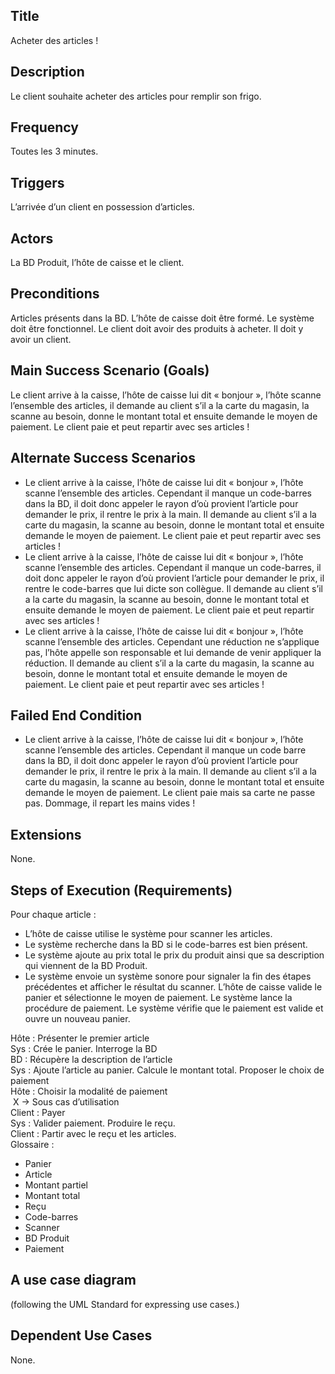 ## Title 

Acheter des articles !

## Description 

Le client souhaite acheter des articles pour remplir son frigo.

## Frequency

Toutes les 3 minutes.

## Triggers 

L’arrivée d’un client en possession d’articles.

## Actors 
La BD Produit, l’hôte de caisse et le client.

## Preconditions 

Articles présents dans la BD. L’hôte de caisse doit être formé. Le système doit être fonctionnel. Le client doit avoir des produits à acheter. Il doit y avoir un client.

## Main Success Scenario (Goals)
Le client arrive à la caisse, l’hôte de caisse lui dit « bonjour », l’hôte scanne l’ensemble des articles, il demande au client s’il a la carte du magasin, la scanne au besoin, donne le montant total et ensuite demande le moyen de paiement. Le client paie et peut repartir avec ses articles !

## Alternate Success Scenarios 
-	Le client arrive à la caisse, l’hôte de caisse lui dit « bonjour », l’hôte scanne l’ensemble des articles. Cependant il manque un code-barres dans la BD, il doit donc appeler le rayon d’où provient l’article pour demander le prix, il rentre le prix à la main. Il demande au client s’il a la carte du magasin, la scanne au besoin, donne le montant total et ensuite demande le moyen de paiement. Le client paie et peut repartir avec ses articles !
-	Le client arrive à la caisse, l’hôte de caisse lui dit « bonjour », l’hôte scanne l’ensemble des articles. Cependant il manque un code-barres, il doit donc appeler le rayon d’où provient l’article pour demander le prix, il rentre le code-barres que lui dicte son collègue. Il demande au client s’il a la carte du magasin, la scanne au besoin, donne le montant total et ensuite demande le moyen de paiement. Le client paie et peut repartir avec ses articles !
-	Le client arrive à la caisse, l’hôte de caisse lui dit « bonjour », l’hôte scanne l’ensemble des articles. Cependant une réduction ne s’applique pas, l’hôte appelle son responsable et lui demande de venir appliquer la réduction. Il demande au client s’il a la carte du magasin, la scanne au besoin, donne le montant total et ensuite demande le moyen de paiement. Le client paie et peut repartir avec ses articles !


## Failed End Condition 
-	Le client arrive à la caisse, l’hôte de caisse lui dit « bonjour », l’hôte scanne l’ensemble des articles. Cependant il manque un code barre dans la BD, il doit donc appeler le rayon d’où provient l’article pour demander le prix, il rentre le prix à la main. Il demande au client s’il a la carte du magasin, la scanne au besoin, donne le montant total et ensuite demande le moyen de paiement. Le client paie mais sa carte ne passe pas. Dommage, il repart les mains vides !

## Extensions
None.

## Steps of Execution (Requirements)

Pour chaque article :
-	L’hôte de caisse utilise le système pour scanner les articles.
-	Le système recherche dans la BD si le code-barres est bien présent.
-	Le système ajoute au prix total le prix du produit ainsi que sa description qui viennent de la BD Produit.
-	Le système envoie un système sonore pour signaler la fin des étapes précédentes et afficher le résultat du scanner.
L’hôte de caisse valide le panier et sélectionne le moyen de paiement.
Le système lance la procédure de paiement.
Le système vérifie que le paiement est valide et ouvre un nouveau panier.


Hôte : Présenter le premier article<br/>
Sys : Crée le panier. Interroge la BD<br/>
BD : Récupère la description de l’article<br/>
Sys : Ajoute l’article au panier. Calcule le montant total.  Proposer le choix de paiement<br/>
Hôte : Choisir la modalité de paiement<br/>
	&nbsp;X -> Sous cas d’utilisation<br/>
Client : Payer<br/>
Sys : Valider paiement. Produire le reçu.<br/>
Client : Partir avec le reçu et les articles.<br/>
Glossaire : 
-	Panier
-	Article
-	Montant partiel
-	Montant total
-	Reçu
-	Code-barres
-	Scanner
-	BD Produit
-	Paiement

## A use case diagram
(following the UML Standard for expressing use cases.)


## Dependent Use Cases
None.
